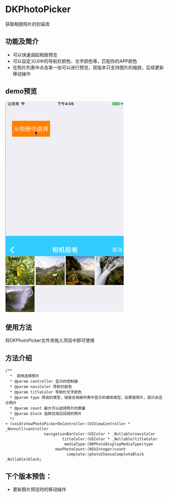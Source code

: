 # DKPhotoPicker
获取相册照片的封装库

## 功能及简介
* 可以快速调起相册预览
* 可以自定义UI中的导航栏颜色、文字颜色等，匹配你的APP颜色
* 在照片列表中点击某一张可以进行预览，现版本只支持图片的缩放，后续更新移动操作

## demo预览
![效果图](https://github.com/DK-Coder/photoRepository/blob/master/DKPhotoPicker_1.gif)

## 使用方法
将DKPhotoPicker文件夹拖入项目中即可使用

## 方法介绍
	/**
 	  *  调用选择照片
 	  * @param controller 显示的控制器
	  * @param naviColor 导航栏颜色
	  * @param titleColor 导航栏文字颜色
	  * @param type 筛选的类型，就是在相册列表中显示的媒体类型，如果是照片，就只会显示照片
	  * @param count 最大可以选择照片的数量
	  * @param block 选择完成后回调的照片
	  */
	+ (void)showPhotoPickerOnController:(UIViewController * _Nonnull)controller
                 	 navigationBarColor:(UIColor * _Nullable)naviColor
	                         titleColor:(UIColor * _Nullable)titleColor
	                          mediaType:(DKPhotoDisplayMediaType)type
	                      maxPhotoCount:(NSUInteger)count
	                           complete:(photoChooseCompleteBlock _Nullable)block;

## 下个版本预告：
* 更新图片预览时的移动操作
